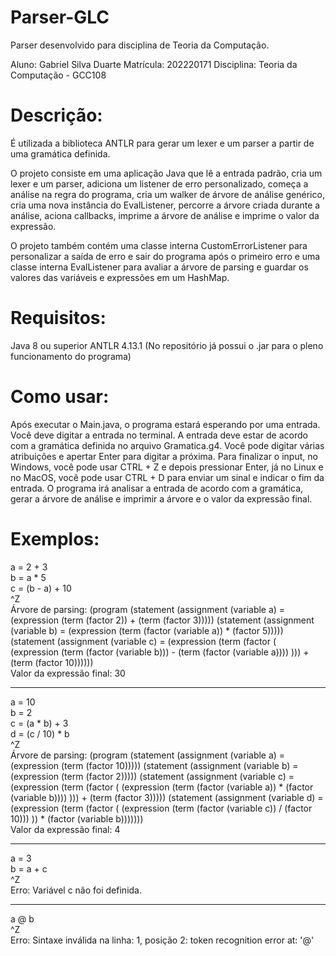 # Parser-GLC
Parser desenvolvido para disciplina de Teoria da Computação.

Aluno: Gabriel Silva Duarte 
Matrícula: 202220171 
Disciplina: Teoria da Computação - GCC108

# Descrição:
É utilizada a biblioteca ANTLR para gerar um lexer e um parser a partir de uma gramática definida.

O projeto consiste em uma aplicação Java que lê a entrada padrão, cria um lexer e um parser, adiciona um listener de erro personalizado, começa a análise na regra do programa, cria um walker de árvore de análise genérico, cria uma nova instância do EvalListener, percorre a árvore criada durante a análise, aciona callbacks, imprime a árvore de análise e imprime o valor da expressão.

O projeto também contém uma classe interna CustomErrorListener para personalizar a saída de erro e sair do programa após o primeiro erro e uma classe interna EvalListener para avaliar a árvore de parsing e guardar os valores das variáveis e expressões em um HashMap.

# Requisitos:
Java 8 ou superior
ANTLR 4.13.1 (No repositório já possui o .jar para o pleno funcionamento do programa)

# Como usar:
Após executar o Main.java, o programa estará esperando por uma entrada. Você deve digitar a entrada no terminal. A entrada deve estar de acordo com a gramática definida no arquivo Gramatica.g4.
Você pode digitar várias atribuições e apertar Enter para digitar a próxima. Para finalizar o input, no Windows, você pode usar CTRL + Z e depois pressionar Enter, já no Linux e no MacOS, você pode usar CTRL + D para enviar um sinal e indicar o fim da entrada.
O programa irá analisar a entrada de acordo com a gramática, gerar a árvore de análise e imprimir a árvore e o valor da expressão final.

# Exemplos:

a = 2 + 3 <br>
b = a * 5 <br>
c = (b - a) + 10 <br>
^Z <br>
Árvore de parsing: 
(program (statement (assignment (variable a) = (expression (term (factor 2)) + (term (factor 3))))) (statement (assignment (variable b) = (expression (term (factor (variable a)) * (factor 
5))))) (statement (assignment (variable c) = (expression (term (factor ( (expression (term (factor (variable b))) - (term (factor (variable a)))) ))) + (term (factor 10)))))) <br>
Valor da expressão final: 30

---------------------------------------------------------------------------------------------------------------------------------------------------------------------------------------------------------------------------------------------------------------

a = 10 <br>
b = 2 <br>
c = (a * b) + 3 <br>
d = (c / 10) * b <br>
^Z <br>
Árvore de parsing: 
(program (statement (assignment (variable a) = (expression (term (factor 10))))) (statement (assignment (variable b) = (expression (term (factor 2))))) (statement (assignment (variable c) 
= (expression (term (factor ( (expression (term (factor (variable a)) * (factor (variable b)))) ))) + (term (factor 3))))) (statement (assignment (variable d) = (expression (term (factor ( (expression (term (factor (variable c)) / (factor 10))) )) * (factor (variable b))))))) <br>
Valor da expressão final: 4

---------------------------------------------------------------------------------------------------------------------------------------------------------------------------------------------------------------------------------------------------------------

a = 3    
b = a + c <br>
^Z <br>
Erro: Variável c não foi definida.

---------------------------------------------------------------------------------------------------------------------------------------------------------------------------------------------------------------------------------------------------------------

a @ b <br>
^Z <br>
Erro: Sintaxe inválida na linha: 1, posição 2: token recognition error at: '@'
